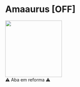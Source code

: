 <h1>Amaaurus [OFF]</h1>

<div>
  <a href="https://beacons.ai/Amaaurus">
    <img height="180em" src="https://github-readme-stats.vercel.app/api?username=Amaaurus&show_icons=true&treme-dracula&include_all_commits=true&count_private=true"/>
  </a>
</div>
⚠️ Aba em reforma ⚠️
